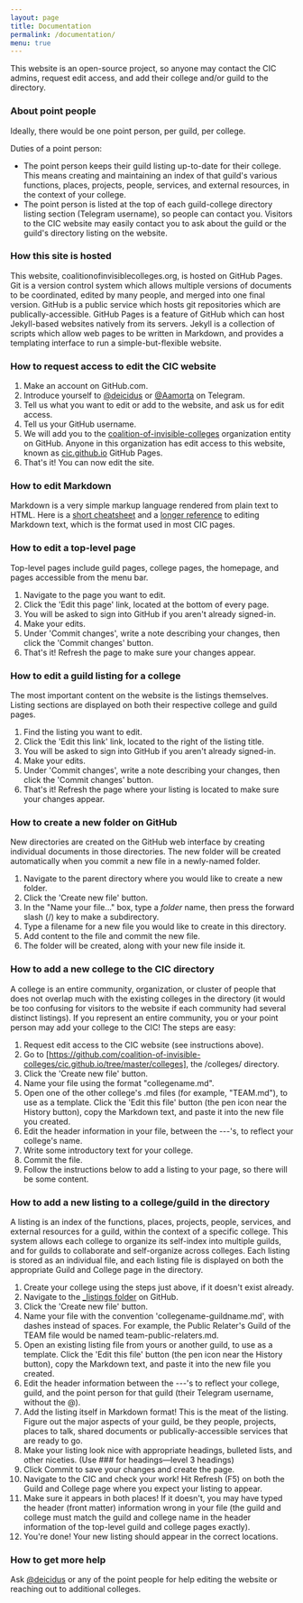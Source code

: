 ```yaml
---
layout: page
title: Documentation
permalink: /documentation/
menu: true
---
```

This website is an open-source project, so anyone may contact the CIC admins, request edit access, and add their college and/or guild to the directory.

### About point people

Ideally, there would be one point person, per guild, per college.

Duties of a point person:

* The point person keeps their guild listing up-to-date for their college. This means creating and maintaining an index of that guild's various functions, places, projects, people, services, and external resources, in the context of your college.
* The point person is listed at the top of each guild-college directory listing section (Telegram username), so people can contact you. Visitors to the CIC website may easily contact you to ask about the guild or the guild's directory listing on the website.

### How this site is hosted

This website, coalitionofinvisiblecolleges.org, is hosted on GitHub Pages. Git is a version control system which allows multiple versions of documents to be coordinated, edited by many people, and merged into one final version. GitHub is a public service which hosts git repositories which are publically-accessible. GitHub Pages is a feature of GitHub which can host Jekyll-based websites natively from its servers. Jekyll is a collection of scripts which allow web pages to be written in Markdown, and provides a templating interface to run a simple-but-flexible website.

### How to request access to edit the CIC website

1. Make an account on GitHub.com.
2. Introduce yourself to [@deicidus](http://telegram.me/deicidus) or [@Aamorta](http://telegram.me/Aamorta) on Telegram.
3. Tell us what you want to edit or add to the website, and ask us for edit access.
4. Tell us your GitHub username.
5. We will add you to the [coalition-of-invisible-colleges](https://github.com/coalition-of-invisible-colleges) organization entity on GitHub. Anyone in this organization has edit access to this website, known as [cic.github.io](https://github.com/coalition-of-invisible-colleges/cic.github.io) GitHub Pages.
6. That's it! You can now edit the site.

### How to edit Markdown

Markdown is a very simple markup language rendered from plain text to HTML. Here is a [short cheatsheet](http://commonmark.org/help/) and a [longer reference](https://github.com/adam-p/markdown-here/wiki/Markdown-Cheatsheet) to editing Markdown text, which is the format used in most CIC pages.

### How to edit a top-level page

Top-level pages include guild pages, college pages, the homepage, and pages accessible from the menu bar.

1. Navigate to the page you want to edit.
2. Click the 'Edit this page' link, located at the bottom of every page.
3. You will be asked to sign into GitHub if you aren't already signed-in.
4. Make your edits.
5. Under 'Commit changes', write a note describing your changes, then click the 'Commit changes' button.
6. That's it! Refresh the page to make sure your changes appear.

### How to edit a guild listing for a college

The most important content on the website is the listings themselves. Listing sections are displayed on both their respective college and guild pages.

1. Find the listing you want to edit.
2. Click the 'Edit this link' link, located to the right of the listing title.
3. You will be asked to sign into GitHub if you aren't already signed-in.
4. Make your edits.
5. Under 'Commit changes', write a note describing your changes, then click the 'Commit changes' button.
6. That's it! Refresh the page where your listing is located to make sure your changes appear.

### How to create a new folder on GitHub

New directories are created on the GitHub web interface by creating individual documents in those directories. The new folder will be created automatically when you commit a new file in a newly-named folder.

1. Navigate to the parent directory where you would like to create a new folder.
2. Click the 'Create new file' button.
3. In the "Name your file..." box, type a *folder* name, then press the forward slash (/) key to make a subdirectory.
4. Type a filename for a new file you would like to create in this directory.
5. Add content to the file and commit the new file.
6. The folder will be created, along with your new file inside it.

### How to add a new college to the CIC directory

A college is an entire community, organization, or cluster of people that does not overlap much with the existing colleges in the directory (it would be too confusing for visitors to the website if each community had several distinct listings). If you represent an entire community, you or your point person may add your college to the CIC! The steps are easy:

1. Request edit access to the CIC website (see instructions above).
2. Go to [https://github.com/coalition-of-invisible-colleges/cic.github.io/tree/master/colleges], the /colleges/ directory.
3. Click the 'Create new file' button.
4. Name your file using the format "collegename.md".
5. Open one of the other college's .md files (for example, "TEAM.md"), to use as a template. Click the 'Edit this file' button (the pen icon near the History button), copy the Markdown text, and paste it into the new file you created.
6. Edit the header information in your file, between the ---'s, to reflect your college's name.
7. Write some introductory text for your college.
8. Commit the file.
9. Follow the instructions below to add a listing to your page, so there will be some content.

### How to add a new listing to a college/guild in the directory

A listing is an index of the functions, places, projects, people, services, and external resources for a guild, within the context of a specific college. This system allows each college to organize its self-index into multiple guilds, and for guilds to collaborate and self-organize across colleges. Each listing is stored as an individual file, and each listing file is displayed on both the appropriate Guild and College page in the directory.

1. Create your college using the steps just above, if it doesn't exist already.
2. Navigate to the [_listings folder](https://github.com/coalition-of-invisible-colleges/cic.github.io/tree/master/_listings) on GitHub.
3. Click the 'Create new file' button.
4. Name your file with the convention 'collegename-guildname.md', with dashes instead of spaces. For example, the Public Relater's Guild of the TEAM file would be named team-public-relaters.md.
5. Open an existing listing file from yours or another guild, to use as a template. Click the 'Edit this file' button (the pen icon near the History button), copy the Markdown text, and paste it into the new file you created.
6. Edit the header information between the ---'s to reflect your college, guild, and the point person for that guild (their Telegram username, without the @).
7. Add the listing itself in Markdown format! This is the meat of the listing. Figure out the major aspects of your guild, be they people, projects, places to talk, shared documents or publically-accessible services that are ready to go.
8. Make your listing look nice with appropriate headings, bulleted lists, and other niceties. (Use ### for headings—level 3 headings)
9. Click Commit to save your changes and create the page.
10. Navigate to the CIC and check your work! Hit Refresh (F5) on both the Guild and College page where you expect your listing to appear.
11. Make sure it appears in both places! If it doesn't, you may have typed the header (front matter) information wrong in your file (the guild and college must match the guild and college name in the header information of the top-level guild and college pages exactly).
12. You're done! Your new listing should appear in the correct locations.

### How to get more help

Ask [@deicidus](http://telegram.me/deicidus) or any of the point people for help editing the website or reaching out to additional colleges.
